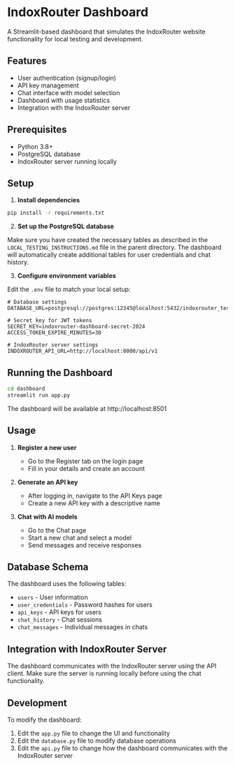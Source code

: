 # IndoxRouter Dashboard

A Streamlit-based dashboard that simulates the IndoxRouter website functionality for local testing and development.

## Features

- User authentication (signup/login)
- API key management
- Chat interface with model selection
- Dashboard with usage statistics
- Integration with the IndoxRouter server

## Prerequisites

- Python 3.8+
- PostgreSQL database
- IndoxRouter server running locally

## Setup

1. **Install dependencies**

```bash
pip install -r requirements.txt
```

2. **Set up the PostgreSQL database**

Make sure you have created the necessary tables as described in the `LOCAL_TESTING_INSTRUCTIONS.md` file in the parent directory. The dashboard will automatically create additional tables for user credentials and chat history.

3. **Configure environment variables**

Edit the `.env` file to match your local setup:

```
# Database settings
DATABASE_URL=postgresql://postgres:12345@localhost:5432/indoxrouter_test

# Secret key for JWT tokens
SECRET_KEY=indoxrouter-dashboard-secret-2024
ACCESS_TOKEN_EXPIRE_MINUTES=30

# IndoxRouter server settings
INDOXROUTER_API_URL=http://localhost:8000/api/v1
```

## Running the Dashboard

```bash
cd dashboard
streamlit run app.py
```

The dashboard will be available at http://localhost:8501

## Usage

1. **Register a new user**

   - Go to the Register tab on the login page
   - Fill in your details and create an account

2. **Generate an API key**

   - After logging in, navigate to the API Keys page
   - Create a new API key with a descriptive name

3. **Chat with AI models**
   - Go to the Chat page
   - Start a new chat and select a model
   - Send messages and receive responses

## Database Schema

The dashboard uses the following tables:

- `users` - User information
- `user_credentials` - Password hashes for users
- `api_keys` - API keys for users
- `chat_history` - Chat sessions
- `chat_messages` - Individual messages in chats

## Integration with IndoxRouter Server

The dashboard communicates with the IndoxRouter server using the API client. Make sure the server is running locally before using the chat functionality.

## Development

To modify the dashboard:

1. Edit the `app.py` file to change the UI and functionality
2. Edit the `database.py` file to modify database operations
3. Edit the `api.py` file to change how the dashboard communicates with the IndoxRouter server
